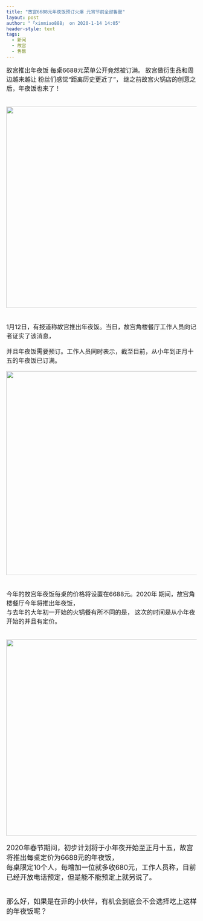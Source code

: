 ```yaml
---
title: "故宫6688元年夜饭预订火爆 元宵节前全部售罄"
layout: post
author: "「xinmiao888」 on 2020-1-14 14:05"
header-style: text
tags:
  - 新闻
  - 故宫
  - 售罄
---
```


<head></head>
<body>
 <font color="#191919"><font face="&amp;quot;"><font style="font-size:16px">故宫推出年夜饭 每桌6688元菜单公开竟然被订满。</font></font></font>
 <font color="#191919"><font face="&amp;quot;"><font style="font-size:16px">故宫做衍生品和周边越来越让</font></font></font>
 <font color="#191919"><font face="&amp;quot;"><font style="font-size:16px">粉丝们感觉“距离历史更近了”，</font></font></font>
 <font color="#191919"><font face="&amp;quot;"><font style="font-size:16px">继之前故宫火锅店的创意之后，年夜饭也来了！</font></font></font>
 <br> 
 <font color="#191919"><font style="font-size:16px"><br> </font></font>
 <br> 
 <ignore_js_op> 
  <img aid="1326835" src="https://bbs.boniu123.cc/data/attachment/forum/202001/13/140143x5i2uh6g6din7k76.png" zoomfile="data/attachment/forum/202001/13/140143x5i2uh6g6din7k76.png" file="data/attachment/forum/202001/13/140143x5i2uh6g6din7k76.png" width="532" inpost="1"> 
  <div class="tip tip_4 aimg_tip" id="aimg_1326835_menu" style="position: absolute; display: none" disautofocus="true"> 
   <div class="xs0"> 
    <p><strong>123.png</strong> <em class="xg1">(278.41 KB, 下载次数: 0)</em></p> 
    <p> <a href="forum.php?mod=attachment&amp;aid=MTMyNjgzNXwyNzcyNjhjMHwxNTc4OTkyNjgyfDB8NTUwODMx&amp;nothumb=yes" target="_blank">下载附件</a> &nbsp;<a href="javascript:;" onclick="showWindow(this.id, this.getAttribute('url'), 'get', 0);" id="savephoto_1326835" url="home.php?mod=spacecp&amp;ac=album&amp;op=saveforumphoto&amp;aid=1326835&amp;handlekey=savephoto_1326835">保存到相册</a> </p> 
    <p class="xg1 y"><span title="2020-1-13 14:01">昨天&nbsp;14:01</span> 上传</p> 
   </div> 
   <div class="tip_horn"></div> 
  </div> 
 </ignore_js_op> 
 <br> 
 <font color="#191919"><font style="font-size:16px"><br> </font></font>
 <br> 
 <div align="center"> 
  <div align="left"> 
   <font color="#191919"><font face="&amp;quot;"><font style="font-size:16px">1月12日，有报道称故宫推出年夜饭。当日，故宫角楼餐厅工作人员向记者证实了该消息，</font></font></font> 
  </div> 
 </div>
 <br> 
 <div align="center"> 
  <div align="left"> 
   <font color="#191919"><font face="&amp;quot;"><font style="font-size:16px">并且年夜饭需要预订。工作人员同时表示，截至目前，从小年到正月十五的年夜饭已订满。</font></font></font> 
  </div> 
 </div>
 <br> 
 <ignore_js_op> 
  <img aid="1326836" src="https://bbs.boniu123.cc/data/attachment/forum/202001/13/140144jp1ko9wttonbctd2.png" zoomfile="data/attachment/forum/202001/13/140144jp1ko9wttonbctd2.png" file="data/attachment/forum/202001/13/140144jp1ko9wttonbctd2.png" width="539" inpost="1"> 
  <div class="tip tip_4 aimg_tip" id="aimg_1326836_menu" style="position: absolute; display: none" disautofocus="true"> 
   <div class="xs0"> 
    <p><strong>125.png</strong> <em class="xg1">(359.72 KB, 下载次数: 0)</em></p> 
    <p> <a href="forum.php?mod=attachment&amp;aid=MTMyNjgzNnwwYTIyODIyOHwxNTc4OTkyNjgyfDB8NTUwODMx&amp;nothumb=yes" target="_blank">下载附件</a> &nbsp;<a href="javascript:;" onclick="showWindow(this.id, this.getAttribute('url'), 'get', 0);" id="savephoto_1326836" url="home.php?mod=spacecp&amp;ac=album&amp;op=saveforumphoto&amp;aid=1326836&amp;handlekey=savephoto_1326836">保存到相册</a> </p> 
    <p class="xg1 y"><span title="2020-1-13 14:01">昨天&nbsp;14:01</span> 上传</p> 
   </div> 
   <div class="tip_horn"></div> 
  </div> 
 </ignore_js_op> 
 <br> 
 <div align="center"> 
  <font color="#191919"><font face="&amp;quot;"><font style="font-size:16px"><br> </font></font></font> 
 </div>
 <br> 
 <font color="#191919"><font face="&amp;quot;"><font style="font-size:16px">今年的故宫年夜饭每桌的价格将设置在6688元。2020年</font></font></font>
 <font style="color:rgb(25, 25, 25)"><font face="&amp;quot"><font style="font-size:16px">期间，故宫角楼餐厅今年将推出年夜饭，</font></font></font>
 <br> 
 <font color="#191919"><font face="&amp;quot;"><font style="font-size:16px">与去年的大年初一开始的火锅餐有所不同的是，</font></font></font>
 <font style="color:rgb(25, 25, 25)"><font face="&amp;quot"><font style="font-size:16px">这次的时间是从小年夜开始的并且有定价。</font></font></font>
 <br> 
 <font style="color:rgb(25, 25, 25)"><font face="&amp;quot"><font style="font-size:16px"><br> </font></font></font>
 <br> 
 <ignore_js_op> 
  <img aid="1326837" src="https://bbs.boniu123.cc/data/attachment/forum/202001/13/140145hnny2g1wywxqwz2g.png" zoomfile="data/attachment/forum/202001/13/140145hnny2g1wywxqwz2g.png" file="data/attachment/forum/202001/13/140145hnny2g1wywxqwz2g.png" width="519" inpost="1"> 
  <div class="tip tip_4 aimg_tip" id="aimg_1326837_menu" style="position: absolute; display: none" disautofocus="true"> 
   <div class="xs0"> 
    <p><strong>126.png</strong> <em class="xg1">(323 KB, 下载次数: 0)</em></p> 
    <p> <a href="forum.php?mod=attachment&amp;aid=MTMyNjgzN3xjOTVhZWIwOXwxNTc4OTkyNjgyfDB8NTUwODMx&amp;nothumb=yes" target="_blank">下载附件</a> &nbsp;<a href="javascript:;" onclick="showWindow(this.id, this.getAttribute('url'), 'get', 0);" id="savephoto_1326837" url="home.php?mod=spacecp&amp;ac=album&amp;op=saveforumphoto&amp;aid=1326837&amp;handlekey=savephoto_1326837">保存到相册</a> </p> 
    <p class="xg1 y"><span title="2020-1-13 14:01">昨天&nbsp;14:01</span> 上传</p> 
   </div> 
   <div class="tip_horn"></div> 
  </div> 
 </ignore_js_op> 
 <br> 
 <br> 
 <font color="#191919"><font face="&amp;quot"><font size="4">2020年春节期间，初步计划将于小年夜开始至正月十五，故宫将推出每桌定价为6688元的年夜饭，</font></font></font>
 <br> 
 <font color="#191919"><font face="&amp;quot"><font size="4">每桌限定10个人，每增加一位就多收680元，工作人员称，目前已经开放电话预定，但是能不能预定上就另说了。</font></font></font>
 <br> 
 <font color="#191919"><font face="&amp;quot"><font size="4"><br> </font></font></font>
 <br> 
 <font color="#191919"><font face="&amp;quot"><font size="4">那么好，如果是在菲的小伙伴，有机会到底会不会选择吃上这样的年夜饭呢？</font></font></font>
 <br> 
 <font color="#191919"><font style="font-size:16px"><br> </font></font>
 <br> 
 <font color="#191919"><font style="font-size:16px"><br> </font><font face="&amp;quot;"><font style="font-size:16px"><br> </font></font></font>
 <br> 
 <br> 
 <br> 
 <br>
</body>


